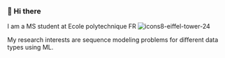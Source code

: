 ### 👋 Hi there

<!--
**k0l1ka/k0l1ka** is a ✨ _special_ ✨ repository because its `README.md` (this file) appears on your GitHub profile.

Here are some ideas to get you started:

- 🔭 I’m currently working on ...
- 🌱 I’m currently learning ...
- 👯 I’m looking to collaborate on ...
- 🤔 I’m looking for help with ...
- 💬 Ask me about ...
- 📫 How to reach me: ...
- 😄 Pronouns: ...
- ⚡ Fun fact: ...
-->

I am a MS student at Ecole polytechnique FR ![icons8-eiffel-tower-24](https://github.com/k0l1ka/k0l1ka/assets/40829256/d719c670-5017-43c0-8820-3f0fa6caafb1)


My research interests are sequence modeling problems for different data types using ML.
